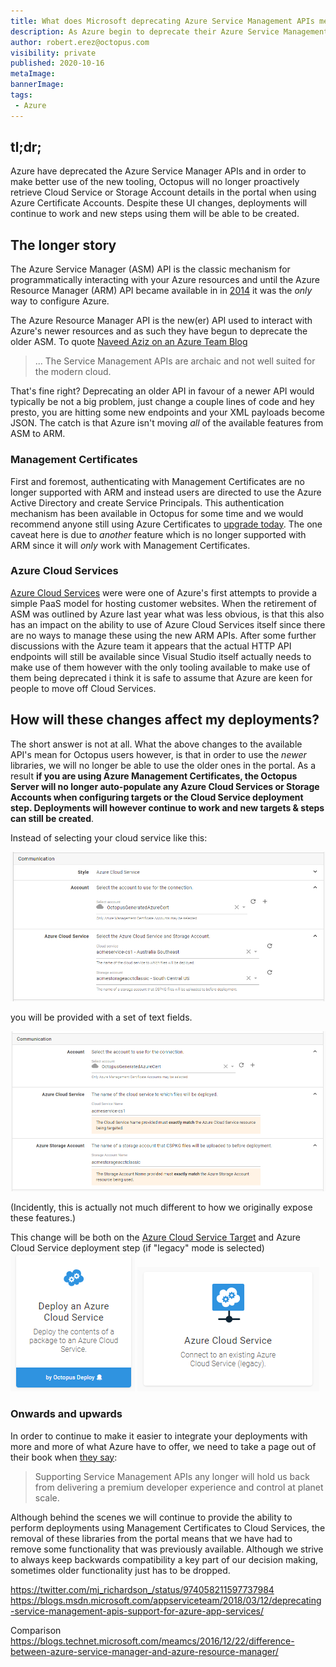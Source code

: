 ```yaml
---
title: What does Microsoft deprecating Azure Service Management APIs mean for Octopus Users?
description: As Azure begin to deprecate their Azure Service Management APIs, this has knock-on effects for Octopus Users. Although Cloud Service deployments will keep working, Azure Certificate Management Accounts will no longer provide such a rich UX experience.
author: robert.erez@octopus.com
visibility: private
published: 2020-10-16
metaImage: 
bannerImage: 
tags:
 - Azure
---
```


## tl;dr;

Azure have deprecated the Azure Service Manager APIs and in order to make better use of the new tooling, Octopus will no longer proactively retrieve Cloud Service or Storage Account details in the portal when using Azure Certificate Accounts. Despite these UI changes, deployments will continue to work and new steps using them will be able to be created.

## The longer story
The Azure Service Manager (ASM) API is the classic mechanism for programmatically interacting with your Azure resources and until the Azure Resource Manager (ARM) API became available in in [2014](https://channel9.msdn.com/Events/Build/2014/2-607) it was the _only_ way to configure Azure. 

The Azure Resource Manager API is the new(er) API used to interact with Azure's newer resources and as such they have begun to deprecate the older ASM. To quote [Naveed Aziz on an Azure Team Blog](https://blogs.msdn.microsoft.com/appserviceteam/2018/03/12/deprecating-service-management-apis-support-for-azure-app-services/)

>  ... The Service Management APIs are archaic and not well suited for the modern cloud. 


That's fine right? Deprecating an older API in favour of a newer API would typically be not a big problem, just change a couple lines of code and hey presto, you are hitting some new endpoints and your XML payloads become JSON. The catch is that Azure isn't moving _all_ of the available features from ASM to ARM. 

### Management Certificates
First and foremost, authenticating with Management Certificates are no longer supported with ARM and instead users are directed to use the Azure Active Directory and create Service Principals. This authentication mechanism has been available in Octopus for some time and we would recommend anyone still using Azure Certificates to [upgrade today](https://octopus.com/docs/infrastructure/accounts/azure#azure-service-principal). The one caveat here is due to _another_ feature which is no longer supported with ARM since it will _only_ work with Management Certificates.

### Azure Cloud Services
 [Azure Cloud Services](https://azure.microsoft.com/en-au/services/cloud-services/) were were one of Azure's first attempts to provide a simple PaaS model for hosting customer websites. When the retirement of ASM was outlined by Azure last year what was less obvious, is that this also has an impact on the ability to use of Azure Cloud Services itself since there are no ways to manage these using the new ARM APIs. After some further discussions with the Azure team it appears that the actual HTTP API endpoints will still be available since Visual Studio itself actually needs to make use of them however with the only tooling available to make use of them being deprecated i think it is safe to assume that Azure are keen for people to move off Cloud Services.

## How will these changes affect my deployments?
The short answer is not at all. What the above changes to the available API's mean for Octopus users however, is that in order to use the _newer_ libraries, we will no longer be able to use the older ones in the portal. As a result **if you are using Azure Management Certificates, the Octopus Server will no longer auto-populate any Azure Cloud Services or Storage Accounts when configuring targets or the Cloud Service deployment step. Deployments will however continue to work and new targets & steps can still be created**. 

Instead of selecting your cloud service like this:

![before](before.png "width=500")

you will be provided with a set of text fields.

![before](after.png "width=500")

(Incidently, this is actually not much different to how we originally expose these features.)

This change will be both on the [Azure Cloud Service Target](https://octopus.com/docs/infrastructure/deployment-targets/azure/cloud-service-targets) and Azure Cloud Service deployment step (if "legacy" mode is selected)
![step](step.png "width=300")
![target](target.png "width=300")

### Onwards and upwards
In order to continue to make it easier to integrate your deployments with more and more of what Azure have to offer, we need to take a page out of their book when [they say](https://azure.microsoft.com/en-au/updates/deprecating-service-management-apis-support-for-azure-app-service/):

> Supporting Service Management APIs any longer will hold us back from delivering a premium developer experience and control at planet scale.

Although behind the scenes we will continue to provide the ability to perform deployments using Management Certificates to Cloud Services, the removal of these libraries from the portal means that we have had to remove some functionality that was previously available. Although we strive to always keep backwards compatibility a key part of our decision making, sometimes older functionality just has to be dropped.


 https://twitter.com/mj_richardson_/status/974058211597737984
 https://blogs.msdn.microsoft.com/appserviceteam/2018/03/12/deprecating-service-management-apis-support-for-azure-app-services/


 Comparison https://blogs.technet.microsoft.com/meamcs/2016/12/22/difference-between-azure-service-manager-and-azure-resource-manager/